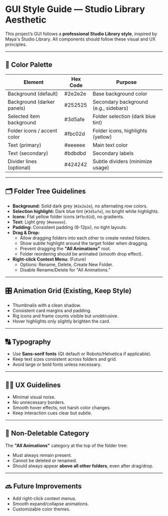 # GUI Style Guide — Studio Library Aesthetic

This project’s GUI follows a **professional Studio Library style**, inspired by Maya's Studio Library. All components should follow these visual and UX principles.

---

## 🎨 Color Palette

| Element                      | Hex Code  | Purpose                             |
|------------------------------|-----------|-------------------------------------|
| Background (default)         | #2e2e2e   | Base background color               |
| Background (darker panels)   | #252525   | Secondary background (e.g., sidebars) |
| Selected item background     | #3d5afe   | Folder selection (dark blue tint)   |
| Folder icons / accent color  | #fbc02d   | Folder icons, highlights (yellow)   |
| Text (primary)               | #eeeeee   | Main text color                     |
| Text (secondary)             | #bdbdbd   | Secondary labels                    |
| Divider lines (optional)     | #424242   | Subtle dividers (minimize usage)    |

---

## 🗂️ Folder Tree Guidelines
- **Background:** Solid dark grey (`#2e2e2e`), no alternating row colors.
- **Selection highlight:** Dark blue tint (`#3d5afe`), no bright white highlights.
- **Icons:** Flat yellow folder icons (`#fbc02d`), no gradients.
- **Text:** Light grey (`#eeeeee`).
- **Padding:** Consistent padding (8-12px), no tight layouts.
- **Drag & Drop:**
   - Allow dragging folders into each other to create nested folders.
   - Show subtle highlight around the target folder when dragging.
   - Prevent dragging the **"All Animations"** root.
   - Folder reordering should be animated (smooth drop effect).
- **Right-click Context Menu:** (Future)
   - Options: Rename, Delete, Create New Folder.
   - Disable Rename/Delete for "All Animations."

---

## 🎛️ Animation Grid (Existing, Keep Style)
- Thumbnails with a clean shadow.
- Consistent card margins and padding.
- Rig icons and frame counts visible but unobtrusive.
- Hover highlights only slightly brighten the card.

---

## 🔠 Typography
- Use **Sans-serif fonts** (Qt default or Roboto/Helvetica if applicable).
- Keep text sizes consistent across folders and grid.
- Avoid large or bold fonts unless necessary.

---

## 🧑‍💻 UX Guidelines
- Minimal visual noise.
- No unnecessary borders.
- Smooth hover effects, not harsh color changes.
- Keep interaction cues clear but subtle.

---

## 🛑 Non-Deletable Category
The **"All Animations"** category at the top of the folder tree:
- Must always remain present.
- Cannot be deleted or renamed.
- Should always appear **above all other folders**, even after drag/drop.

---

## 🔜 Future Improvements
- Add right-click context menus.
- Smooth expand/collapse animations.
- Customizable color themes.
